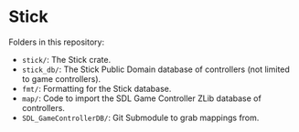 # Stick
Folders in this repository:
 - `stick/`: The Stick crate.
 - `stick_db/`: The Stick Public Domain database of controllers (not limited
   to game controllers).
 - `fmt/`: Formatting for the Stick database.
 - `map/`: Code to import the SDL Game Controller ZLib database of controllers.
 - `SDL_GameControllerDB/`: Git Submodule to grab mappings from.

## 
